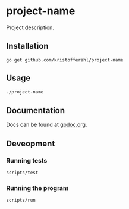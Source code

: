 # project-name

Project description.

## Installation

    go get github.com/kristofferahl/project-name

## Usage

```bash
./project-name
```

## Documentation

Docs can be found at [godoc.org](https://godoc.org/github.com/kristofferahl/project-name).

## Deveopment

### Running tests

```bash
scripts/test
```

### Running the program

```bash
scripts/run
```
